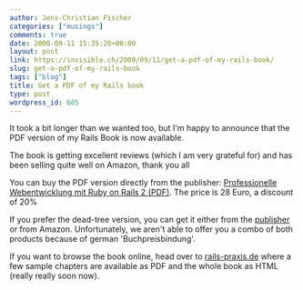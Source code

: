 ```yaml
---
author: Jens-Christian Fischer
categories: ["musings"]
comments: true
date: 2008-09-11 15:35:20+00:00
layout: post
link: https://invisible.ch/2008/09/11/get-a-pdf-of-my-rails-book/
slug: get-a-pdf-of-my-rails-book
tags: ["blog"]
title: Get a PDF of my Rails book
type: post
wordpress_id: 685
---
```


It took a bit longer than we wanted too, but I'm happy to announce that the PDF version of my Rails Book is now available.

The book is getting excellent reviews (which I am very grateful for) and has been selling quite well on Amazon, thank you all

You can buy the PDF version directly from the publisher: [Professionelle Webentwicklung mit Ruby on Rails 2 (PDF)](https://www.mitp.de/vmi/mitp/detail/pWert/516831/titel/Professionelle%20Webentwicklung%20mit%20Ruby%20on%20Rails%202%20E-BOOK). The price is 28 Euro, a discount of 20%

If you prefer the dead-tree version, you can get it either from the [publisher](https://www.mitp.de/vmi/mitp/detail/pWert/1683/titel/Ruby%20on%20Rails%202.0%20in%20der%20Praxis) or from Amazon. Unfortunately, we aren't able to offer you a combo of both products because of german 'Buchpreisbindung'.

If you want to browse the book online, head over to [rails-praxis.de](https://rails-praxis.de) where a few sample chapters are available as PDF and the whole book as HTML (really really soon now).


